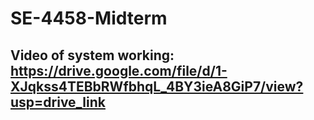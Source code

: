 # SE-4458-Midterm



## Video of system working: https://drive.google.com/file/d/1-XJqkss4TEBbRWfbhqL_4BY3ieA8GiP7/view?usp=drive_link

